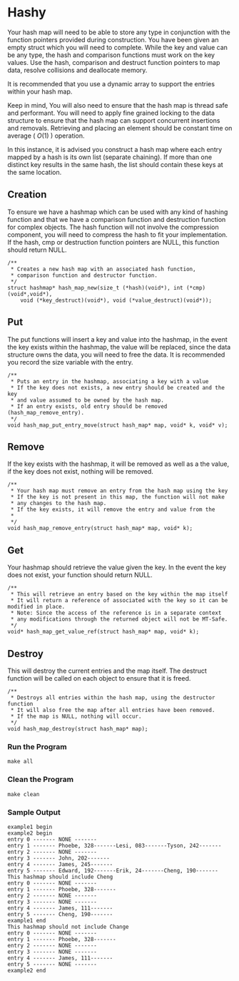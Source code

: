 # Hashy

Your hash map will need to be able to store any type in conjunction with the function pointers provided during construction. You have been given an empty struct which you will need to complete. While the key and value can be any type, the hash and comparison functions must work on the key values. Use the hash, comparison and destruct function pointers to map data, resolve collisions and deallocate memory.

It is recommended that you use a dynamic array to support the entries within your hash map.

Keep in mind, You will also need to ensure that the hash map is thread safe and performant. You will need to apply fine grained locking to the data structure to ensure that the hash map can support concurrent insertions and removals. Retrieving and placing an element should be constant time on average ( *O*(1) ) operation.

In this instance, it is advised you construct a hash map where each entry mapped by a hash is its own list (separate chaining). If more than one distinct key results in the same hash, the list should contain these keys at the same location.

## Creation

To ensure we have a hashmap which can be used with any kind of hashing function and that we have a comparison function and destruction function for complex objects. The hash function will not involve the compression component, you will need to compress the hash to fit your implementation. If the hash, cmp or destruction function pointers are NULL, this function should return NULL.

```
/**
 * Creates a new hash map with an associated hash function,
 * comparison function and destructor function. 
 */
struct hashmap* hash_map_new(size_t (*hash)(void*), int (*cmp)(void*,void*),
    void (*key_destruct)(void*), void (*value_destruct)(void*));
```

## Put

The put functions will insert a key and value into the hashmap, in the event the key exists within the hashmap, the value will be replaced, since the data structure owns the data, you will need to free the data. It is recommended you record the size variable with the entry.

```
/**
 * Puts an entry in the hashmap, associating a key with a value
 * If the key does not exists, a new entry should be created and the key
 * and value assumed to be owned by the hash map.
 * If an entry exists, old entry should be removed (hash_map_remove_entry).
 */
void hash_map_put_entry_move(struct hash_map* map, void* k, void* v);
```

## Remove

If the key exists with the hashmap, it will be removed as well as a the value, if the key does not exist, nothing will be removed. 

```
/**
 * Your hash map must remove an entry from the hash map using the key
 * If the key is not present in this map, the function will not make 
 * any changes to the hash map.
 * If the key exists, it will remove the entry and value from the 
 * 
 */
void hash_map_remove_entry(struct hash_map* map, void* k);
```

## Get

Your hashmap should retrieve the value given the key. In the event the key does not exist, your function should return NULL.

```
/**
 * This will retrieve an entry based on the key within the map itself
 * It will return a reference of associated with the key so it can be modified in place.
 * Note: Since the access of the reference is in a separate context
 * any modifications through the returned object will not be MT-Safe.
 */
void* hash_map_get_value_ref(struct hash_map* map, void* k);
```

## Destroy

This will destroy the current entries and the map itself. The destruct function will be called on each object to ensure that it is freed.

```
/**
 * Destroys all entries within the hash map, using the destructor function
 * It will also free the map after all entries have been removed.
 * If the map is NULL, nothing will occur.
 */
void hash_map_destroy(struct hash_map* map);
```

### Run the Program

``` shell
make all
```

### Clean the Program

``` shell
make clean
```

### Sample Output

``` shell
example1 begin
example2 begin
entry 0 ------- NONE -------
entry 1 ------- Phoebe, 328-------Lesi, 083-------Tyson, 242-------
entry 2 ------- NONE -------
entry 3 ------- John, 202-------
entry 4 ------- James, 245-------
entry 5 ------- Edward, 192-------Erik, 24-------Cheng, 190-------
This hashmap should include Cheng
entry 0 ------- NONE -------
entry 1 ------- Phoebe, 328-------
entry 2 ------- NONE -------
entry 3 ------- NONE -------
entry 4 ------- James, 111-------
entry 5 ------- Cheng, 190-------
example1 end
This hashmap should not include Change
entry 0 ------- NONE -------
entry 1 ------- Phoebe, 328-------
entry 2 ------- NONE -------
entry 3 ------- NONE -------
entry 4 ------- James, 111-------
entry 5 ------- NONE -------
example2 end
```

